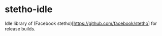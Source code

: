 # stetho-idle
Idle library of (Facebook stetho)[https://github.com/facebook/stetho] for release builds.
